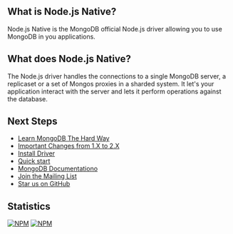 ## What is Node.js Native?

Node.js Native is the MongoDB official Node.js driver allowing you to use MongoDB in you applications.

## What does Node.js Native?

The Node.js driver handles the connections to a single MongoDB server, a replicaset or a set of Mongos proxies in a sharded system. It let's your application interact with the server and lets it perform operations against the database.

## Next Steps

 * [Learn MongoDB The Hard Way](http://learnmongodbthehardway.com/)
 * [Important Changes from 1.X to 2.X](../../meta/changes-from-1.0)
 * [Install Driver](../../overview/installing)
 * [Quick start](../../overview/quickstart)
 * [MongoDB Documentationo](http://mongodb.org/)
 * [Join the Mailing List](../../community/mailing-list)
 * [Star us on GitHub](https://github.com/mongodb/node-mongodb-native)

## Statistics
[![NPM](https://nodei.co/npm/mongodb.png?downloads=true&downloadRank=true)](https://nodei.co/npm/mongodb/) [![NPM](https://nodei.co/npm-dl/mongodb.png?months=6&height=3)](https://nodei.co/npm/mongodb/)
